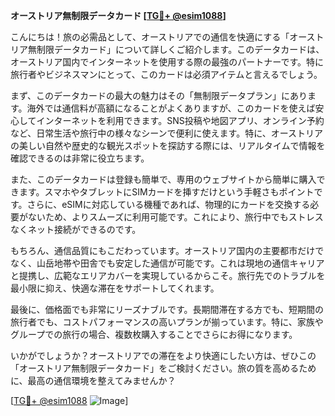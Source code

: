 **オーストリア無制限データカード [[TG💪+ @esim1088](https://t.me/s/esim1088)]**

こんにちは！旅の必需品として、オーストリアでの通信を快適にする「オーストリア無制限データカード」について詳しくご紹介します。このデータカードは、オーストリア国内でインターネットを使用する際の最強のパートナーです。特に旅行者やビジネスマンにとって、このカードは必須アイテムと言えるでしょう。

まず、このデータカードの最大の魅力はその「無制限データプラン」にあります。海外では通信料が高額になることがよくありますが、このカードを使えば安心してインターネットを利用できます。SNS投稿や地図アプリ、オンライン予約など、日常生活や旅行中の様々なシーンで便利に使えます。特に、オーストリアの美しい自然や歴史的な観光スポットを探訪する際には、リアルタイムで情報を確認できるのは非常に役立ちます。

また、このデータカードは登録も簡単で、専用のウェブサイトから簡単に購入できます。スマホやタブレットにSIMカードを挿すだけという手軽さもポイントです。さらに、eSIMに対応している機種であれば、物理的にカードを交換する必要がないため、よりスムーズに利用可能です。これにより、旅行中でもストレスなくネット接続ができるのです。

もちろん、通信品質にもこだわっています。オーストリア国内の主要都市だけでなく、山岳地帯や田舎でも安定した通信が可能です。これは現地の通信キャリアと提携し、広範なエリアカバーを実現しているからこそ。旅行先でのトラブルを最小限に抑え、快適な滞在をサポートしてくれます。

最後に、価格面でも非常にリーズナブルです。長期間滞在する方でも、短期間の旅行者でも、コストパフォーマンスの高いプランが揃っています。特に、家族やグループでの旅行の場合、複数枚購入することでさらにお得になります。

いかがでしょうか？オーストリアでの滞在をより快適にしたい方は、ぜひこの「オーストリア無制限データカード」をご検討ください。旅の質を高めるために、最高の通信環境を整えてみませんか？

[[TG💪+ @esim1088](https://t.me/s/esim1088) ![Image](https://i.postimg.cc/Y0z9fWf4/image.png)]
